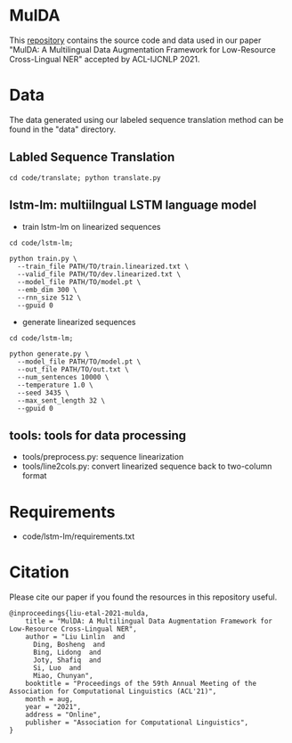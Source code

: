 # MulDA
This [repository](https://github.com/ntunlp/mulda.git) contains the source code and data used in our paper "MulDA: A Multilingual Data Augmentation Framework for Low-Resource Cross-Lingual NER" accepted by ACL-IJCNLP 2021.


# Data
The data generated using our labeled sequence translation method can be found in the "data" directory.

## Labled Sequence Translation
```
cd code/translate; python translate.py
```

## lstm-lm: multiilngual LSTM language model
- train lstm-lm on linearized sequences
```
cd code/lstm-lm;

python train.py \
  --train_file PATH/TO/train.linearized.txt \
  --valid_file PATH/TO/dev.linearized.txt \
  --model_file PATH/TO/model.pt \
  --emb_dim 300 \
  --rnn_size 512 \
  --gpuid 0 
```

- generate linearized sequences
```
cd code/lstm-lm;

python generate.py \
  --model_file PATH/TO/model.pt \
  --out_file PATH/TO/out.txt \
  --num_sentences 10000 \
  --temperature 1.0 \
  --seed 3435 \
  --max_sent_length 32 \
  --gpuid 0
```

## tools: tools for data processing
- tools/preprocess.py: sequence linearization
- tools/line2cols.py: convert linearized sequence back to two-column format

# Requirements
- code/lstm-lm/requirements.txt

# Citation
Please cite our paper if you found the resources in this repository useful.
```
@inproceedings{liu-etal-2021-mulda,
    title = "MulDA: A Multilingual Data Augmentation Framework for Low-Resource Cross-Lingual NER",
    author = "Liu Linlin  and
      Ding, Bosheng  and
      Bing, Lidong  and
      Joty, Shafiq  and
      Si, Luo  and
      Miao, Chunyan",
    booktitle = "Proceedings of the 59th Annual Meeting of the Association for Computational Linguistics (ACL'21)",
    month = aug,
    year = "2021",
    address = "Online",
    publisher = "Association for Computational Linguistics",
}
```

